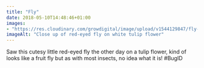 ```yaml
---
title: "Fly"
date: 2018-05-10T14:48:46+01:00
images: 
- "https://res.cloudinary.com/growdigital/image/upload/v1544129847/fly-41912900621.jpg"
imageAlt: "Close up of red-eyed fly on white tulip flower"
---
```


Saw this cutesy little red-eyed fly the other day on a tulip flower, kind of looks like a fruit fly but as with most insects, no idea what it is! #BugID
